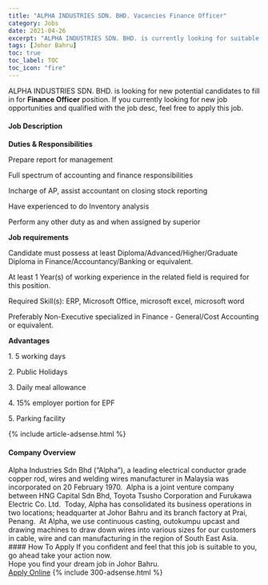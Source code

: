 ```yaml
---
title: "ALPHA INDUSTRIES SDN. BHD. Vacancies Finance Officer" 
category: Jobs 
date: 2021-04-26 
excerpt: "ALPHA INDUSTRIES SDN. BHD. is currently looking for suitable person to fill in the Finance Officer which based in Johor Bahru" 
tags: [Johor Bahru] 
toc: true 
toc_label: TOC 
toc_icon: "fire" 
--- 
```


<p>ALPHA INDUSTRIES SDN. BHD. is looking for new potential candidates to fill in for <b>Finance Officer</b> position. If you currently looking for new job opportunities and qualified with the job desc, feel free to apply this job.
</p><div><div><h4>Job Description</h4></div><div><div><span><div><p><strong>Duties &amp; Responsibilities</strong></p><p>Prepare report for management</p><p>Full spectrum of accounting and finance responsibilities</p><p>Incharge of AP, assist accountant on closing stock reporting</p><p>Have experienced to do Inventory analysis</p><p>Perform any other duty as and when assigned by superior</p><p><strong>Job requirements</strong></p><p>Candidate must possess at least Diploma/Advanced/Higher/Graduate Diploma in Finance/Accountancy/Banking or equivalent.</p><p>At least 1 Year(s) of working experience in the related field is required for this position.</p><p>Required Skill(s): ERP, Microsoft Office, microsoft excel, microsoft word</p><p>Preferably Non-Executive specialized in Finance - General/Cost Accounting or equivalent.</p><p><strong>Advantages</strong></p><p>1. 5 working days<span>&#65279;</span></p><p>2. Public Holidays</p><p>3. Daily meal allowance</p><p>4. 15% employer portion for EPF</p><p>5. Parking facility</p></div></span></div></div></div> 
{% include article-adsense.html %} 
<div><div><h4>Company Overview</h4></div><div><div><span><div><div>
<div>Alpha Industries Sdn Bhd (&#8220;Alpha&#8221;), a leading electrical conductor grade copper rod, wires and welding wires manufacturer in Malaysia was incorporated on 20 February 1970.&#160; Alpha is a joint venture company between HNG Capital Sdn Bhd, Toyota Tsusho Corporation and Furukawa Electric Co. Ltd.&#160; Today, Alpha has consolidated its business operations in two locations; headquarter at Johor Bahru and its branch factory at Prai, Penang.&#160; At Alpha, we use continuous casting, outokumpu upcast and drawing machines to draw down wires into various sizes for our customers in cable, wire and can manufacturing in the region of South East Asia.</div>
</div></div></span></div></div></div> 
#### How To Apply 
If you confident and feel that this job is suitable to you, go ahead take your action now. <br/> 
Hope you find your dream job in Johor Bahru. <br/> 
<a href="https://www.jobstreet.com.my/en/job/finance-officer-4548153?jobId=jobstreet-my-job-4548153&" class="btn btn--info" target="_blank" rel="nofollow noopenner">Apply Online</a> 
{% include 300-adsense.html %} 